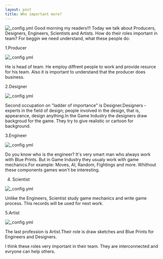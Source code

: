 ```yaml
---
layout: post
title: Who important more?
---
```

![_config.yml](http://image.freepik.com/free-icon/five-fingers-silhouette_318-39194.png)
Good morning my readers!!!
Today we talk about Producers, Designers, Engineers, Scientists and Artists. How do their roles important in team?
For beggin we need understand, what these people do: 

1.Producer

![_config.yml](http://www.icrewz.com/wp-content/files/Game-Development-Producer.jpg)

He is head of team. He employ diffrent people to work and provide resurce for his team. Also it is important to understand that the producer does business.

2.Designer

![_config.yml](http://abbeygames.com/wp-content/uploads/2012/02/game-designer.png)

 Second occupation on "ladder of importance" is Designer.Designers - experts in the field of design; people involved in the design, that is, appearance, design anything.In the Game Industry the designers draw backgroud for the game. They try to give realistic or cartoon for background. 

3.Engineer

![_config.yml](http://d3i5bpxkxvwmz.cloudfront.net/members/tom_lee/blog/2011/11/14/Quanser-Driving-Simulator-3-1321302213.jpg)

Do you know who is the engineer? It's very smart man who always work with Blue Prints. But in Game  Industry they usualy work with game mechanics.For example: Moves, AI, Random, Fightings and more. Whithout these components games won't be interesting.

4. Scientist

![_config.yml](http://upload.wikimedia.org/wikipedia/commons/thumb/9/9b/Mad_scientist_transparent_background.svg/2000px-Mad_scientist_transparent_background.svg.png)

Unlike the Engineers, Scientist study game mechanics and write game process. This records will be used for next work.

5.Artist

![_config.yml](http://blog-assets.bigfishgames.com/uploads/2013/10/10.jpg)

The last profession is Artist.Their role is draw sketches and Blue Prints for Engineers and Designers.

I think these roles very important in their team. They are interconnected and evryone can help others.
